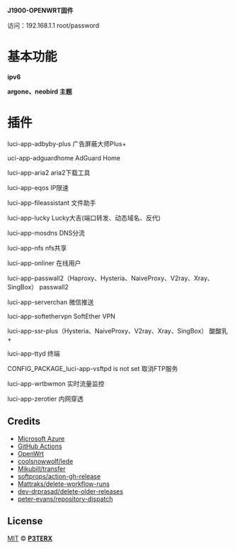 **J1900-OPENWRT固件**

访问：192.168.1.1 root/password
# 基本功能

**ipv6**

**argone、neobird 主题**

# 插件

luci-app-adbyby-plus  广告屏蔽大师Plus+

uci-app-adguardhome  AdGuard Home

luci-app-aria2  aria2下载工具

luci-app-eqos  IP限速

luci-app-fileassistant 文件助手

luci-app-lucky  Lucky大吉(端口转发、动态域名、反代)

luci-app-mosdns  DNS分流

luci-app-nfs  nfs共享

luci-app-onliner  在线用户

luci-app-passwall2（Haproxy、Hysteria、NaiveProxy、V2ray、Xray、SingBox） passwall2

luci-app-serverchan  微信推送

luci-app-softethervpn  SoftEther VPN

luci-app-ssr-plus（Hysteria、NaiveProxy、V2ray、Xray、SingBox） 酸酸乳+

luci-app-ttyd 终端

CONFIG_PACKAGE_luci-app-vsftpd is not set  取消FTP服务

luci-app-wrtbwmon  实时流量监控

luci-app-zerotier  内网穿透

## Credits

- [Microsoft Azure](https://azure.microsoft.com)
- [GitHub Actions](https://github.com/features/actions)
- [OpenWrt](https://github.com/openwrt/openwrt)
- [coolsnowwolf/lede](https://github.com/coolsnowwolf/lede)
- [Mikubill/transfer](https://github.com/Mikubill/transfer)
- [softprops/action-gh-release](https://github.com/softprops/action-gh-release)
- [Mattraks/delete-workflow-runs](https://github.com/Mattraks/delete-workflow-runs)
- [dev-drprasad/delete-older-releases](https://github.com/dev-drprasad/delete-older-releases)
- [peter-evans/repository-dispatch](https://github.com/peter-evans/repository-dispatch)

## License

[MIT](https://github.com/P3TERX/Actions-OpenWrt/blob/main/LICENSE) © [**P3TERX**](https://p3terx.com)
